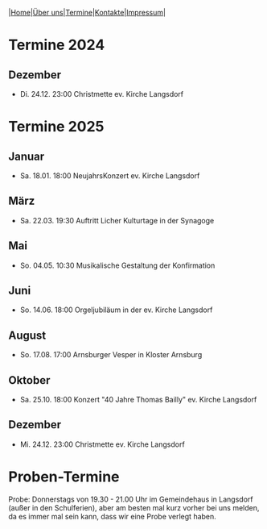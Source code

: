 |[Home](index.md)|[Über uns](ueber_uns.md)|[Termine](termine.md)|[Kontakte](kontakte.md)|[Impressum](impressum.md)|

# Termine 2024
  
## Dezember
- Di. 24.12.   23:00   Christmette ev. Kirche Langsdorf


# Termine 2025

## Januar
- Sa. 18.01.   18:00   NeujahrsKonzert ev. Kirche Langsdorf

## März
- Sa. 22.03.   19:30   Auftritt Licher Kulturtage in der Synagoge
  
## Mai
- So. 04.05.   10:30   Musikalische Gestaltung der Konfirmation  

## Juni
- So. 14.06.   18:00   Orgeljubiläum in der ev. Kirche Langsdorf

## August
- So. 17.08.   17:00   Arnsburger Vesper in Kloster Arnsburg

## Oktober
- Sa. 25.10.   18:00   Konzert "40 Jahre Thomas Bailly" ev. Kirche Langsdorf
  
## Dezember
- Mi. 24.12.   23:00   Christmette ev. Kirche Langsdorf


# Proben-Termine

Probe: Donnerstags von 19.30 - 21.00 Uhr im Gemeindehaus in Langsdorf (außer in den Schulferien), aber am besten mal kurz vorher bei uns melden, da es immer mal sein kann, dass wir eine Probe verlegt haben.
